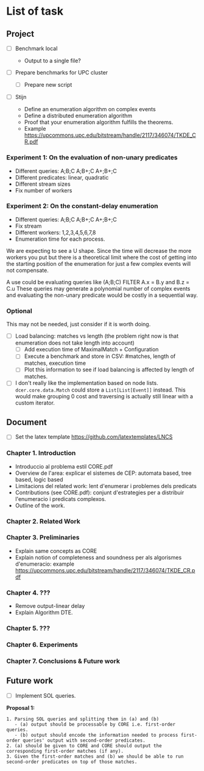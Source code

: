 # List of task


## Project

- [ ] Benchmark local
  - Output to a single file?

- [ ] Prepare benchmarks for UPC cluster
  - [ ] Prepare new script

- [ ] Stijn
    - Define an enumeration algorithm on complex events
    - Define a distributed enumeration algorithm
    - Proof that your enumeration algorithm fulfills the theorems.
    - Example https://upcommons.upc.edu/bitstream/handle/2117/346074/TKDE_CR.pdf

### Experiment 1: On the evaluation of non-unary predicates

- Different queries: A;B;C    A;B+;C    A+;B+;C
- Different predicates: linear, quadratic
- Different stream sizes
- Fix number of workers

### Experiment 2: On the constant-delay enumeration

- Different queries: A;B;C    A;B+;C    A+;B+;C
- Fix stream
- Different workers: 1,2,3,4,5,6,7,8
- Enumeration time for each process.

We are expecting to see a U shape. Since the time will decrease the more workers you put but 
there is a theoretical limit where the cost of getting into the starting position of the enumeration for just a few complex events will not compensate.

A use could be evaluating queries like (A;B;C) FILTER A.x = B.y and B.z = C.u
These queries may generate a polynomial number of complex events and evaluating the non-unary predicate would be costly in a sequential way.

### Optional

This may not be needed, just consider if it is worth doing.

- [ ] Load balancing: matches vs length (the problem right now is that enumeration does not take length into account)
  - [ ] Add execution time of MaximalMatch + Configuration
  - [ ] Execute a benchmark and store in CSV: #matches, length of matches, execution time
  - [ ] Plot this information to see if load balancing is affected by length of matches.

- [ ] I don't really like the implementation based on node lists. `dcer.core.data.Match` could store a `List[List[Event]]` instead. This would make grouping 0 cost and traversing is actually still linear with a custom iterator.

## Document

- [ ] Set the latex template https://github.com/latextemplates/LNCS

### Chapter 1. Introduction

- Introduccio al problema estil CORE.pdf
- Overview de l'area: explicar el sistemes de CEP: automata based, tree based, logic based
- Limitacions del related work: lent d'enumerar i problemes dels predicats
- Contributions (see CORE.pdf): conjunt d'estrategies per a distribuir l'enumeracio i predicats complexos.
- Outline of the work.

### Chapter 2. Related Work

### Chapter 3. Preliminaries

- Explain same concepts as CORE
- Explain notion of completeness and soundness per als algorismes d'enumeracio: example https://upcommons.upc.edu/bitstream/handle/2117/346074/TKDE_CR.pdf


### Chapter 4. ???

- Remove output-linear delay
- Explain Algorithm DTE.

### Chapter 5. ???

### Chapter 6. Experiments

### Chapter 7. Conclusions & Future work

## Future work

- [ ] Implement SOL queries.

**Proposal 1:**

```
1. Parsing SOL queries and splitting them in (a) and (b)
   - (a) output should be processable by CORE i.e. first-order queries.
   - (b) output should encode the information needed to process first-order queries' output with second-order predicates.
2. (a) should be given to CORE and CORE should output the corresponding first-order matches (if any).
3. Given the first-order matches and (b) we should be able to run second-order predicates on top of those matches.
```
